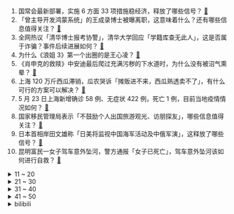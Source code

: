 1. 国常会最新部署，实施 6 方面 33 项措施稳经济，释放了哪些信号？ [:link:](https://www.zhihu.com/question/534223706)
2. 「曾主导开发鸿蒙系统」的王成录博士被曝离职，这意味着什么？还有哪些信息值得关注？ [:link:](https://www.zhihu.com/question/534138188)
3. 全网热议「清华博士报考协警」，清华大学回应「学籍库查无此人」，这是否属于诈骗？事件后续进展如何？ [:link:](https://www.zhihu.com/question/534203700)
4. 为什么《浪姐 3》第一个出圈的是王心凌？ [:link:](https://www.zhihu.com/question/534084025)
5. 《肖申克的救赎》中安迪最后爬过充满污秽的下水道时，为什么没有被沼气熏晕？ [:link:](https://www.zhihu.com/question/340510659)
6. 上海 120 万斤西瓜滞销，瓜农哭诉「摊贩进不来，西瓜熟透卖不了」，有什么可行的方案可以解决？ [:link:](https://www.zhihu.com/question/534222744)
7. 5 月 23 日上海新增确诊 58 例、无症状 422 例，死亡 1 例，目前当地疫情情况如何？ [:link:](https://www.zhihu.com/question/534260225)
8. 国家移民管理局表示「不鼓励个人出国旅游观光、访朋探友」，哪些信息值得关注？ [:link:](https://www.zhihu.com/question/534171467)
9. 日本首相岸田文雄称「日美将监视中国海军活动及中俄军演」，这释放了哪些信号？ [:link:](https://www.zhihu.com/question/534172938)
10. 昆明富民一女子驾车意外坠河，警方通报「女子已死亡」，驾车意外坠河该如何进行自救？ [:link:](https://www.zhihu.com/question/534169644)
<details>
<summary>11 ~ 20</summary>

11. 世界第一运动顶级运动员为何总体收入屈居世界第三，排在篮球橄榄球之后？ [:link:](https://www.zhihu.com/question/532843129)
12. 拜登宣称「如果联合国改革得以实现，将支持日本成为安理会常任理事国」，如何看待这一言论？ [:link:](https://www.zhihu.com/question/534147234)
13. 生产「土坑酸菜」企业复工，农户面临亏损，董事长每天焦头烂额，土坑酸菜滞销，哪些信息值得关注？ [:link:](https://www.zhihu.com/question/534098299)
14. 拜登在日称「军事干涉武统台湾」后白宫澄清，外交部回应「中方必将维护自身主权和安全利益」，这说明了什么？ [:link:](https://www.zhihu.com/question/534170442)
15. 泽连斯基称「已准备好与普京会面并且将只讨论停战问题」，透露出什么信号？目前俄乌局势如何？ [:link:](https://www.zhihu.com/question/534259092)
16. 如何评价小米确认与徕卡达成全球影像战略合作，会有什么影响？ [:link:](https://www.zhihu.com/question/534104877)
17. 为什么感觉烤出来的食物，比煮出来的食物吃起来更香？ [:link:](https://www.zhihu.com/question/518682185)
18. 如何看待上海保供物资来自成立「仅 5 天」的企业，官方回应「系此前保供公司推荐，符合标准」？ [:link:](https://www.zhihu.com/question/534156521)
19. 5 月 23 日北京新增本土「41+7」，涉及多区，目前疫情情况如何？ [:link:](https://www.zhihu.com/question/534260370)
20. 为什么感觉不听家长话不懂事儿的孩子反而能力更强更优秀呢？ [:link:](https://www.zhihu.com/question/526481626)
</details>
<details>
<summary>21 ~ 30</summary>

21. LV独家回应「长沙国金LV专柜被诉售假案」称坚决否认指控，已申请再审，如何评价这一回应？ [:link:](https://www.zhihu.com/question/533791672)
22. 为什么《乘风破浪》里唐诗逸竞选队长的时候一票都没有？ [:link:](https://www.zhihu.com/question/533868293)
23. 如何看待华硕 5 月 23 日轻薄本新品发布会，有哪些值得关注的产品？ [:link:](https://www.zhihu.com/question/534035923)
24. 2022 年 618 有哪些轻薄全能本值得入手？ [:link:](https://www.zhihu.com/question/533748636)
25. 拜登称正在考虑取消对中国的一些关税壁垒，这意味着什么？ [:link:](https://www.zhihu.com/question/534170730)
26. 意识到底是如何产生的？能通过技术手段进行读取吗？ [:link:](https://www.zhihu.com/question/532951714)
27. 酒桌上被问「怎么不喝，瞧不起我」，该怎么办？ [:link:](https://www.zhihu.com/question/26928193)
28. 2022 年 618 最值得购买的电视是哪款？ [:link:](https://www.zhihu.com/question/534110286)
29. 数据显示超六成养老院 10 年才盈利，中国 90% 的老人选择居家养老，如何看待该现象？ [:link:](https://www.zhihu.com/question/534114525)
30. 魏延是否够的上五子良将的水平? [:link:](https://www.zhihu.com/question/308483059)
</details>
<details>
<summary>31 ~ 40</summary>

31. 生存之道人性的潜规则是什么？ [:link:](https://www.zhihu.com/question/526372405)
32. 考研该如何选择学校？ [:link:](https://www.zhihu.com/question/534115287)
33. 你收藏了哪些实用的「 工具类 」网站？ [:link:](https://www.zhihu.com/question/340263592)
34. 大专即将去实习好迷茫，我能去做些什么？ [:link:](https://www.zhihu.com/question/534073637)
35. 你们会联系很久不见的朋友吗? [:link:](https://www.zhihu.com/question/533513603)
36. 又到了吃小龙虾的季节，有哪些家常的小龙虾做法？ [:link:](https://www.zhihu.com/question/527580653)
37. 在国外的朋友现在回国真的很难吗？ [:link:](https://www.zhihu.com/question/532102122)
38. 2022 MSI 对抗赛一波团战改写胜负，RNG 翻盘击败 SGB，如何评价这场比赛？ [:link:](https://www.zhihu.com/question/534193554)
39. 这是男朋友桌面的游戏，有什么是我可以陪他玩的吗？ [:link:](https://www.zhihu.com/question/533077858)
40. 如何看待「清华女博士报考长沙协警」，知情者称「系在校生，遗憾未被录取 」？当前毕业生就业形势如何？ [:link:](https://www.zhihu.com/question/534124271)
</details>
<details>
<summary>41 ~ 50</summary>

41. 假网恋真骗钱，「榜一大哥」哄走 6 名女主播 90 余万被判刑，如何从法律角度解读这一事件？ [:link:](https://www.zhihu.com/question/534084734)
42. 人民币对美元汇率升回 6.6 元时代，这意味着什么？ [:link:](https://www.zhihu.com/question/534100790)
43. 猴痘病例四起，会传入中国吗？ [:link:](https://www.zhihu.com/question/534258878)
44. 2022 MSI 对抗赛 T1 0:1 不敌 EG，如何评价这场比赛？ [:link:](https://www.zhihu.com/question/534184199)
45. 为什么这么多人喜欢《爱死机 3》第九集《吉巴罗》？它值得吗？ [:link:](https://www.zhihu.com/question/533828551)
46. 越来越多的硕博毕业生开始涌进县城竞争「基层」岗位，下街道、进银行、做中小学老师…这一趋势说明了什么？ [:link:](https://www.zhihu.com/question/534109558)
47. 如何评价某媒体表示「居家办公不是放假，更不能放飞自我」「不能放羊、摸鱼」？ [:link:](https://www.zhihu.com/question/534094876)
48. 为什么游戏里的都是伪随机，做不出真随机？希望来个简单易懂的解释？ [:link:](https://www.zhihu.com/question/432127454)
49. 有哪些科学有效的方法能让自己长高？ [:link:](https://www.zhihu.com/question/306054024)
50. 2022 季中赛 RNG 1:0 轻取 EG，如何评价这场比赛？ [:link:](https://www.zhihu.com/question/534213246)
</details><details>
<summary>bilibili</summary>

1. 丰收了 我真的很想画这幅画 [:link:](//www.bilibili.com/video/BV1XY4y157g8)
2. 【时代少年团】《循梦》 [:link:](//www.bilibili.com/video/BV1oB4y197yf)
3. 约尔太太今天约会♥ [:link:](//www.bilibili.com/video/BV11g411d7TW)
4. 我给僵尸做了一个自行车 [:link:](//www.bilibili.com/video/BV1ZA4y1o7LP)
5. 首次公开！91岁的袁隆平去医院路上歌唱祖国 [:link:](//www.bilibili.com/video/BV1ev4y1A7cJ)
6. 千万不要和情侣去沐浴！ [:link:](//www.bilibili.com/video/BV1zg411d7rH)
7. 谁是美国的越狱之王？【硬核狠人33】 [:link:](//www.bilibili.com/video/BV1W54y1Z7EL)
8. 【医学博士】如何拯救草莓鼻？I 毛孔粗大还有救吗？ [:link:](//www.bilibili.com/video/BV1W3411P7Lm)
9. 玩得好就是挂？？？ [:link:](//www.bilibili.com/video/BV1xB4y197PC)
10. 【袁隆平院士逝世一周年】袁老，我们想您… [:link:](//www.bilibili.com/video/BV1Dt4y1W7Kt)
<details>
<summary>11 ~ 20</summary>

11. 【原神×绝区零】用原神高度还原绝区零pv [:link:](//www.bilibili.com/video/BV1z34y1E7pa)
12. 【亮记生物鉴定】带王冰冰逮虫子 [:link:](//www.bilibili.com/video/BV1Z3411G7LD)
13. 鉴定一下热门营销号谣言 [:link:](//www.bilibili.com/video/BV17Y411F7tE)
14. 在召唤师峡谷，守护他们的热爱 [:link:](//www.bilibili.com/video/BV1x34y1E7Uz)
15. 【花泽香菜自投稿】恋爱循环，再来一遍！ [:link:](//www.bilibili.com/video/BV1dR4y1c7qi)
16. 这玩意儿我能连吃3碗，但为什么没几个人知道？ [:link:](//www.bilibili.com/video/BV11g411d716)
17. 【王晰X下潜】低音炮来上分了，我是无底的 [:link:](//www.bilibili.com/video/BV1d54y1Z7fC)
18. 【2022MSI】对抗赛 5月21日 RNG vs T1 [:link:](//www.bilibili.com/video/BV1Kt4y1s7ef)
19. 我 是 稻 妻 的 [:link:](//www.bilibili.com/video/BV1aT4y1z7ft)
20. 谁是笨蛋？！ [:link:](//www.bilibili.com/video/BV16Y4y167Yv)
</details>
<details>
<summary>21 ~ 30</summary>

21. 双雄ova：最强露娜木兰双排...... [:link:](//www.bilibili.com/video/BV1iR4y1w7ui)
22. “可惜你不看海贼，也不明白这个视频的分量......” [:link:](//www.bilibili.com/video/BV1qF411L7x1)
23. 怎么办啊！我被求婚了！ [:link:](//www.bilibili.com/video/BV17T4y1z7gB)
24. 瘦了120斤后，回德国给爸妈惊喜！我妈：你谁啊？ [:link:](//www.bilibili.com/video/BV1KB4y1R7pq)
25. 让朋友发现新闻上正在通缉自己，他会是什么反应？【翼刀整蛊奇闻录】 [:link:](//www.bilibili.com/video/BV1Ag411o7FM)
26. 得到了甲方的赞助 [:link:](//www.bilibili.com/video/BV1A3411P7g6)
27. 强抢民男？梁山首次集合打团战！《水浒传》P22 [:link:](//www.bilibili.com/video/BV1pF411j7Jh)
28. 在这条溪流上，我们竟然找到了17个中国特有种 [:link:](//www.bilibili.com/video/BV1GP4y1F7tT)
29. 发明鸡蛋汉堡的人一定是天才吧！！！ [:link:](//www.bilibili.com/video/BV1Pg411o72y)
30. 火遁炒菜之术 [:link:](//www.bilibili.com/video/BV1V34y1E7KG)
</details>
<details>
<summary>31 ~ 40</summary>

31. 一学生试卷答案全选B，结果一个没蒙对，老师:感觉他还挺“幸运”的 [:link:](//www.bilibili.com/video/BV1Da411f7kM)
32. 【小学生 漫威版 孤勇者】小学生心里：对对对，请疯狂这样安利我！ [:link:](//www.bilibili.com/video/BV1ma411f7NW)
33. 说教无益，打断骨头才是最好的课本 [:link:](//www.bilibili.com/video/BV1rY4y1b7zw)
34. 广东人的痛苦瞬间 [:link:](//www.bilibili.com/video/BV1bY4y1z73p)
35. 【521 仨 人 全 破 防 了】 [:link:](//www.bilibili.com/video/BV1cU4y1U7mp)
36. 【4K60FPS】王心凌《爱你》经典现场！她太可爱了 [:link:](//www.bilibili.com/video/BV1a34y1E73C)
37. 反诈民警警觉性有多高？当反诈民警连麦遇上真警察，双方在真假的边缘互相试探 [:link:](//www.bilibili.com/video/BV12a411f7Af)
38. 偏 科 天 花 板 [:link:](//www.bilibili.com/video/BV1Du41167s1)
39. 女子房顶种罂粟被查称炒菜用 民警：你别炒菜 这不是芹菜 [:link:](//www.bilibili.com/video/BV1kZ4y187Xp)
40. 【半佛】人类终将，失去内种欲望。 [:link:](//www.bilibili.com/video/BV1cS4y1z78Q)
</details>
<details>
<summary>41 ~ 50</summary>

41. 【STN快报第六季32-居家版】不懂就问，浣熊市是在非洲吗？ [:link:](//www.bilibili.com/video/BV1dZ4y1t7A7)
42. 黄焖鸡米饭真正的配方，15个字，一万块钱 [:link:](//www.bilibili.com/video/BV135411R7q6)
43. 嫂子笑了，我也笑了 [:link:](//www.bilibili.com/video/BV1pF411j7Qp)
44. 【互动视频】沈 阳 之 夏 [:link:](//www.bilibili.com/video/BV1DU4y117Nj)
45. 我+山城小栗旬PK我老婆 [:link:](//www.bilibili.com/video/BV1CT4y1z7ni)
46. “甜心教主”也能“乘风破浪”：王心凌出道20年最全回顾 [:link:](//www.bilibili.com/video/BV14U4y1274z)
47. 新华农兄弟：这只羊每天不开心，越来越瘦，叫兄弟一起把它烤了 [:link:](//www.bilibili.com/video/BV1zt4y1x7cW)
48. 骑行西藏，赶路一百公里只为拿几个快递，住旅馆洗个澡再找个废弃房起锅烧油 [:link:](//www.bilibili.com/video/BV1iB4y197Yk)
49. 美国人来中国吃饭的两次懵x时刻 [:link:](//www.bilibili.com/video/BV183411P7gn)
50. 170度的油温，一放下去，章鱼哥皮都展开了哈哈哈哈哈！ [:link:](//www.bilibili.com/video/BV1wt4y147y9)
</details>
<details>
<summary>51 ~ 60</summary>

51. 《原魔》钟巴 vs 神里绫华 [:link:](//www.bilibili.com/video/BV1FF411j78T)
52. 巧克力蛋白棒 [:link:](//www.bilibili.com/video/BV1bR4y1w7HP)
53. 《重返未来：1999》二测PV首曝 招募开启 新角色新玩法新剧情！ [:link:](//www.bilibili.com/video/BV1SA4y1f7og)
54. MC最「 阴间」恐怖整合包丨5位UP如何在恐怖岛中存活？！ [:link:](//www.bilibili.com/video/BV1wr4y1t7MB)
55. 优 雅 至 极 [:link:](//www.bilibili.com/video/BV1aY411F7Ln)
56. 当老师的班级很热时 [:link:](//www.bilibili.com/video/BV1jB4y197Py)
57. 开口跪！绝妙女声Rap让你瞬间沉醉-《最美好的时光》政大黑音【完整版】 [:link:](//www.bilibili.com/video/BV1KY4y167e2)
58. 退！退！退！是什么梗【梗指南】 [:link:](//www.bilibili.com/video/BV17Y4y167A3)
59. 永琪与紫菜蛋花兔的缺氧日记 [:link:](//www.bilibili.com/video/BV19S4y1B79j)
60. 到底是有多残忍，才会把狗放到16楼外墙？！ [:link:](//www.bilibili.com/video/BV1zF411L7sr)
</details>
<details>
<summary>61 ~ 70</summary>

61. 比普通猪贵几倍的林芝藏香猪，吃松茸长大的？肉质会有多香？靓仔惊呼没见过这样的猪肉 [:link:](//www.bilibili.com/video/BV1sY411F7Km)
62. 你们差点就打赢了RNG！ [:link:](//www.bilibili.com/video/BV1XA4y1o7Sf)
63. 【明日方舟】莱茵生命主题PPT模板分享！ 与模板介绍！ [:link:](//www.bilibili.com/video/BV19Z4y187gi)
64. “王心凌的男粉们是有点子舞蹈功力在身上的” [:link:](//www.bilibili.com/video/BV1Uv4y1A74p)
65. 一刀下去……口水止不住了！ [:link:](//www.bilibili.com/video/BV1sU4y127dH)
66. 《告白气球》，但是废话文学 [:link:](//www.bilibili.com/video/BV1pS4y1z75a)
67. Aimer携碧蓝航线5周年主题曲《wavy flow》，正式入驻B站 [:link:](//www.bilibili.com/video/BV1cr4y1t73Y)
68. 【渊默行动】首杀31级合约 我的心会做出判决 [:link:](//www.bilibili.com/video/BV15Y411F7fi)
69. 【罗翔】用狗血验出来的亲儿子？这个案例是字面意义上的“狗血” [:link:](//www.bilibili.com/video/BV1F34y1J74b)
70. 刘耀文|野性年下的顶级代餐，天才主舞演绎《Falling You》原创舞台，16岁也有爆炸性张力 [:link:](//www.bilibili.com/video/BV1PY4y1L7uZ)
</details>
<details>
<summary>71 ~ 80</summary>

71. 【野生人类图鉴】我真服了你个老六【妈见打】 [:link:](//www.bilibili.com/video/BV1va41177yn)
72. 帅小伙花999元买了一台自动画煎饼机，真的有用吗？ [:link:](//www.bilibili.com/video/BV1ma41177zG)
73. 间谍过家家，但，蜡笔小新。 [:link:](//www.bilibili.com/video/BV1Rt4y1x79A)
74. 15种交叉口的概述与可视化演示 [:link:](//www.bilibili.com/video/BV1qu41167Ea)
75. 【祖娅纳惜VS排骨教主】超燃Battle说唱《破沙》 [:link:](//www.bilibili.com/video/BV13P4y1F77W)
76. 手机还可以拍摄星空 [:link:](//www.bilibili.com/video/BV1Vv4y1A7M7)
77. 当不同主持人采访刘浩存妹妹，会是怎样的效果哈哈哈哈 今天我模仿谁最像？！ [:link:](//www.bilibili.com/video/BV1T34y1E7bx)
78. 王心凌一开口把我DNA炸出来了 [:link:](//www.bilibili.com/video/BV1dB4y197Xb)
79. 德普和艾梅柏的庭审有多搞笑？德普当场笑趴下 [:link:](//www.bilibili.com/video/BV1TF411L7ZQ)
80. 极致的偷胶—近千小时自制【全金属】元祖高达·改！屹立于大地之上！！ [:link:](//www.bilibili.com/video/BV14B4y197NX)
</details>
<details>
<summary>81 ~ 90</summary>

81. 马拉松比赛感人一幕，领跑选手跑错路线却被让出金牌，这才叫真正的体育精神 [:link:](//www.bilibili.com/video/BV1zu41167XS)
82. 天才小发明 - 3分钟夺掉你的卧槽！ [:link:](//www.bilibili.com/video/BV1iT4y1z7E2)
83. 10秒内9次“爆头”！男子持刀抢劫却被店主“反杀”《社会百态》 [:link:](//www.bilibili.com/video/BV1X34y177Dt)
84. 世界上最小的鹿，被误以为灭绝了30年！没有兔子大！ [:link:](//www.bilibili.com/video/BV1cY411F7pX)
85. 《原神》2.7版本PV：「荒梦藏虞渊」 [:link:](//www.bilibili.com/video/BV18F411L7Nj)
86. 让老板给我打工是什么体验？ [:link:](//www.bilibili.com/video/BV1dv4y1A7wp)
87. 被30个美院人画过的椅子 [:link:](//www.bilibili.com/video/BV15v4y1A78k)
88. 安徽芜湖，妻子偶然翻出老公初恋日记，手写一整本聊天记录~ [:link:](//www.bilibili.com/video/BV1w34y1E7wk)
89. 【吸奇侠】《教父》觉醒吧！二代目！10 [:link:](//www.bilibili.com/video/BV1oA4y1o7Pk)
90. 云顶之弈S7：全英雄全羁绊详细介绍！全部三星5费10费，实战效果曝光！【云顶之弈】【金铲铲之战巨龙之境】林小北S7 [:link:](//www.bilibili.com/video/BV13Y4y1B7pi)
</details>
<details>
<summary>91 ~ 100</summary>

91. 从北舞毕业后，入职海底捞… [:link:](//www.bilibili.com/video/BV1vS4y1z7yQ)
92. 审核：一开始我是拒绝的…… [:link:](//www.bilibili.com/video/BV1ot4y1W7rw)
93. 再有人说打不过合约18就把这个视频拍到他脸上！ [:link:](//www.bilibili.com/video/BV1RY4y1z753)
94. 这才是完整的童年 [:link:](//www.bilibili.com/video/BV1FR4y1w7nz)
95. 10分钟提升专注力放下焦虑 0基础经典冥想 [:link:](//www.bilibili.com/video/BV16Z4y187za)
96. 花海蛇来了，炖一锅能打通任督二脉的大补汤，值了 [:link:](//www.bilibili.com/video/BV1UF411L7Rv)
97. 卡琳娜是仲尼的老婆跟她是我老公没什么关系吧？ [:link:](//www.bilibili.com/video/BV1hF411L7Fy)
98. 用隔离大礼包能做出什么样的菜。。。 [:link:](//www.bilibili.com/video/BV1Zt4y1W7oT)
99. 猫：在这个家里每天不干点农活都待不下去！ [:link:](//www.bilibili.com/video/BV1YB4y1979d)
100. 我 是 看 球 的 [:link:](//www.bilibili.com/video/BV1pY4y157Dt)
</details></details>
